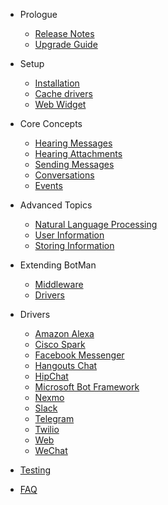 - Prologue
	- [Release Notes](/__version__/releases)
	- [Upgrade Guide](/__version__/upgrade)

- Setup
	- [Installation](/__version__/installation)
	- [Cache drivers](/__version__/cache-drivers)
	- [Web Widget](/__version__/web-widget)

- Core Concepts
	- [Hearing Messages](/__version__/receiving)
	- [Hearing Attachments](/__version__/receiving-additional-content)
	- [Sending Messages](/__version__/sending)
	- [Conversations](/__version__/conversations)
	- [Events](/__version__/events)

- Advanced Topics
	- [Natural Language Processing](/__version__/nlp)
	- [User Information](/__version__/user-information)
	- [Storing Information](/__version__/storing-information)

- Extending BotMan
	- [Middleware](/__version__/middleware)
	- [Drivers](/__version__/drivers)

- Drivers
	- [Amazon Alexa](/__version__/driver-amazon-alexa)
	- [Cisco Spark](/__version__/driver-cisco-spark)
    - [Facebook Messenger](/__version__/driver-facebook-messenger)
    - [Hangouts Chat](/__version__/driver-hangouts-chat)
    - [HipChat](/__version__/driver-hipchat)
    - [Microsoft Bot Framework](/__version__/driver-ms-bot-framework)
    - [Nexmo](/__version__/driver-nexmo)
    - [Slack](/__version__/driver-slack)
    - [Telegram](/__version__/driver-telegram)
    - [Twilio](/__version__/driver-twilio)
    - [Web](/__version__/driver-web)
    - [WeChat](/__version__/driver-wechat)
- [Testing](/__version__/testing)
- [FAQ](/__version__/faq)